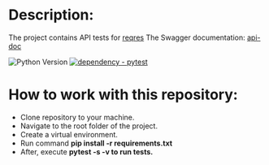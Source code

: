 # Description:

The project contains API tests for [reqres](https://reqres.in/)
The Swagger documentation: [api-doc](https://reqres.in/api-docs/)

![Python Version](https://img.shields.io/badge/python-3.11-blue)
[![dependency - pytest](https://img.shields.io/badge/dependency-pytest-blue?logo=pytest&logoColor=white)](https://pypi.org/project/pytest)

# How to work with this repository:
* Clone repository to your machine.
* Navigate to the root folder of the project.
* Create a virtual environment.
* Run command **pip install -r requirements.txt**
* After, execute **pytest -s -v to run tests.**